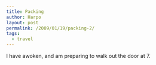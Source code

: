 ```yaml
---
title: Packing
author: Harpo
layout: post
permalink: /2009/01/19/packing-2/
tags:
  - travel
---
```

I have awoken, and am preparing to walk out the door at 7.